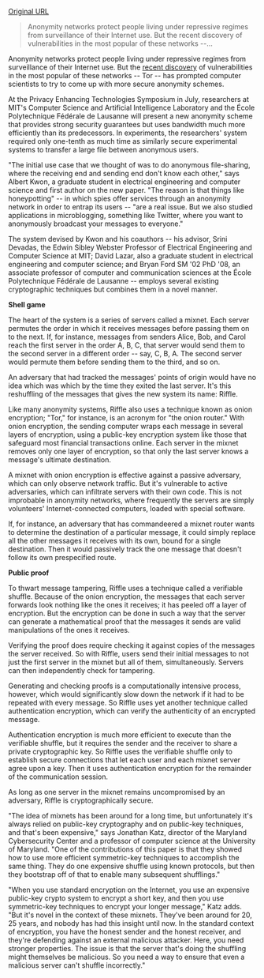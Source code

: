 
[Original URL](http://news.mit.edu/2016/stay-anonymous-online-0711)

> Anonymity networks protect people living under repressive regimes from surveillance of their Internet use. But the recent discovery of vulnerabilities in the most popular of these networks --...

Anonymity networks protect people living under repressive regimes from surveillance of their Internet use. But the [recent discovery](http://news.mit.edu/2015/tor-vulnerability-0729) of vulnerabilities in the most popular of these networks -- Tor -- has prompted computer scientists to try to come up with more secure anonymity schemes.

At the Privacy Enhancing Technologies Symposium in July, researchers at MIT's Computer Science and Artificial Intelligence Laboratory and the École Polytechnique Fédérale de Lausanne will present a new anonymity scheme that provides strong security guarantees but uses bandwidth much more efficiently than its predecessors. In experiments, the researchers' system required only one-tenth as much time as similarly secure experimental systems to transfer a large file between anonymous users.

"The initial use case that we thought of was to do anonymous file-sharing, where the receiving end and sending end don't know each other," says Albert Kwon, a graduate student in electrical engineering and computer science and first author on the new paper. "The reason is that things like honeypotting" -- in which spies offer services through an anonymity network in order to entrap its users -- "are a real issue. But we also studied applications in microblogging, something like Twitter, where you want to anonymously broadcast your messages to everyone."

The system devised by Kwon and his coauthors -- his advisor, Srini Devadas, the Edwin Sibley Webster Professor of Electrical Engineering and Computer Science at MIT; David Lazar, also a graduate student in electrical engineering and computer science; and Bryan Ford SM '02 PhD '08, an associate professor of computer and communication sciences at the École Polytechnique Fédérale de Lausanne -- employs several existing cryptographic techniques but combines them in a novel manner.

**Shell game**

The heart of the system is a series of servers called a mixnet. Each server permutes the order in which it receives messages before passing them on to the next. If, for instance, messages from senders Alice, Bob, and Carol reach the first server in the order A, B, C, that server would send them to the second server in a different order -- say, C, B, A. The second server would permute them before sending them to the third, and so on.

An adversary that had tracked the messages' points of origin would have no idea which was which by the time they exited the last server. It's this reshuffling of the messages that gives the new system its name: Riffle.

Like many anonymity systems, Riffle also uses a technique known as onion encryption; "Tor," for instance, is an acronym for "the onion router." With onion encryption, the sending computer wraps each message in several layers of encryption, using a public-key encryption system like those that safeguard most financial transactions online. Each server in the mixnet removes only one layer of encryption, so that only the last server knows a message's ultimate destination.

A mixnet with onion encryption is effective against a passive adversary, which can only observe network traffic. But it's vulnerable to active adversaries, which can infiltrate servers with their own code. This is not improbable in anonymity networks, where frequently the servers are simply volunteers' Internet-connected computers, loaded with special software.

If, for instance, an adversary that has commandeered a mixnet router wants to determine the destination of a particular message, it could simply replace all the other messages it receives with its own, bound for a single destination. Then it would passively track the one message that doesn't follow its own prespecified route.

**Public proof**

To thwart message tampering, Riffle uses a technique called a verifiable shuffle. Because of the onion encryption, the messages that each server forwards look nothing like the ones it receives; it has peeled off a layer of encryption. But the encryption can be done in such a way that the server can generate a mathematical proof that the messages it sends are valid manipulations of the ones it receives.

Verifying the proof does require checking it against copies of the messages the server received. So with Riffle, users send their initial messages to not just the first server in the mixnet but all of them, simultaneously. Servers can then independently check for tampering.

Generating and checking proofs is a computationally intensive process, however, which would significantly slow down the network if it had to be repeated with every message. So Riffle uses yet another technique called authentication encryption, which can verify the authenticity of an encrypted message.

Authentication encryption is much more efficient to execute than the verifiable shuffle, but it requires the sender and the receiver to share a private cryptographic key. So Riffle uses the verifiable shuffle only to establish secure connections that let each user and each mixnet server agree upon a key. Then it uses authentication encryption for the remainder of the communication session.

As long as one server in the mixnet remains uncompromised by an adversary, Riffle is cryptographically secure.

"The idea of mixnets has been around for a long time, but unfortunately it's always relied on public-key cryptography and on public-key techniques, and that's been expensive," says Jonathan Katz, director of the Maryland Cybersecurity Center and a professor of computer science at the University of Maryland. "One of the contributions of this paper is that they showed how to use more efficient symmetric-key techniques to accomplish the same thing. They do one expensive shuffle using known protocols, but then they bootstrap off of that to enable many subsequent shufflings."

"When you use standard encryption on the Internet, you use an expensive public-key crypto system to encrypt a short key, and then you use symmetric-key techniques to encrypt your longer message," Katz adds. "But it's novel in the context of these mixnets. They've been around for 20, 25 years, and nobody has had this insight until now. In the standard context of encryption, you have the honest sender and the honest receiver, and they're defending against an external malicious attacker. Here, you need stronger properties. The issue is that the server that's doing the shuffling might themselves be malicious. So you need a way to ensure that even a malicious server can't shuffle incorrectly."
